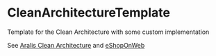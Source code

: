 # CleanArchitectureTemplate

Template for the Clean Architecture with some custom implementation

See [Aralis Clean Architecture](https://github.com/ardalis/CleanArchitecture) and [eShopOnWeb](https://github.com/dotnet-architecture/eShopOnWeb)